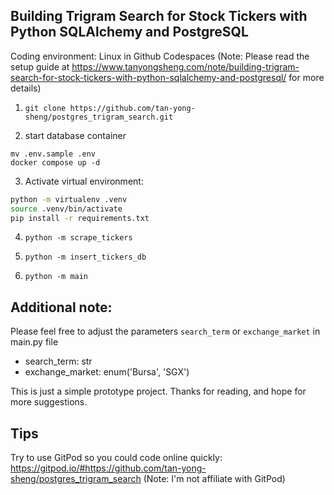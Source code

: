 ## Building Trigram Search for Stock Tickers with Python SQLAlchemy and PostgreSQL

Coding environment: Linux in Github Codespaces
(Note: Please read the setup guide at https://www.tanyongsheng.com/note/building-trigram-search-for-stock-tickers-with-python-sqlalchemy-and-postgresql/ for more details)

1. `git clone https://github.com/tan-yong-sheng/postgres_trigram_search.git`

2. start database container
```
mv .env.sample .env
docker compose up -d
```

3. Activate virtual environment:

```bash
python -m virtualenv .venv
source .venv/bin/activate
pip install -r requirements.txt
```

4. `python -m scrape_tickers`

5. `python -m insert_tickers_db`

6. `python -m main`


## Additional note:

Please feel free to adjust the parameters `search_term` or `exchange_market` in main.py file

  - search_term: str
  - exchange_market: enum('Bursa', 'SGX')


This is just a simple prototype project. Thanks for reading, and hope for more suggestions.


## Tips

Try to use GitPod so you could code online quickly: https://gitpod.io/#https://github.com/tan-yong-sheng/postgres_trigram_search (Note: I'm not affiliate with GitPod)
